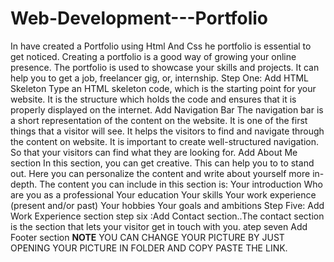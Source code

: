 # Web-Development---Portfolio
In  have created a Portfolio using Html And Css
he portfolio is essential to get noticed.
Creating a portfolio is a good way of growing your online presence.
The portfolio is used to showcase your skills and projects.
It can help you to get a job, freelancer gig, or, internship.
Step One: Add HTML Skeleton
Type an HTML skeleton code, which is the starting point for your website. It is the structure which holds the code and ensures that it is properly displayed on the internet.
Add Navigation Bar
The navigation bar is a short representation of the content on the website.
It is one of the first things that a visitor will see.
It helps the visitors to find and navigate through the content on website. It is important to create well-structured navigation. So that your visitors can find what they are looking for.
Add About Me section
In this section, you can get creative. This can help you to to stand out.
Here you can personalize the content and write about yourself more in-depth.
The content you can include in this section is:
 Your introduction
 Who are you as a professional
 Your education
 Your skills
 Your work experience (present and/or past)
  Your hobbies
  Your goals and ambitions
Step Five: Add Work Experience section
step six :Add Contact section..The contact section is the section that lets your visitor get in touch with you.
atep seven Add Footer section
****NOTE****
YOU CAN CHANGE YOUR PICTURE BY JUST OPENING YOUR PICTURE IN FOLDER AND COPY PASTE THE LINK. 
